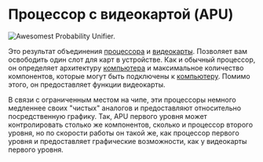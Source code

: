 # Процессор с видеокартой (APU)

![Awesomest Probability Unifier.](oredict:oc:apu1)

Это результат объединения [процессора](cpu1.md) и [видеокарты](graphicsCard1.md). Позволяет вам освободить один слот для карт в устройстве. Как и обычный процессор, он определяет архитектуру [компьютера](../general/computer.md) и максимальное количество компонентов, которые могут быть подключены к [компьютеру](../general/computer.md). Помимо этого, он предоставляет функции видеокарты.

В связи с ограниченным местом на чипе, эти процессоры немного медленнее своих "чистых" аналогов и предоставляют относительно посредственную графику. Так, APU первого уровня может контролировать столько же компонентов, сколько и процессор второго уровня, но по скорости работы он такой же, как процессор первого уровня и предоставляет графические возможности, как у видеокарты первого уровня.
